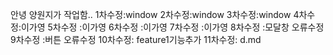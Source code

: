안녕 양원지가 작업함..
1차수정:window
2차수정:window
3차수정:window
4차수정:이가영
5차수정 :이가영
6차수정 :이가영
7차수정 :이가영
8차수정 :모달창 오류수정
9차수정 :버튼 오류수정
10차수정: feature1기능추가
11차수정: d.md
